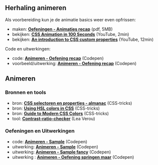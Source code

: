 ## Herhaling animeren

Als voorbereiding kun je de animatie basics weer even opfrissen:

- maken: **[Oefeningen - Animaties recap](slides/fe-2-animeren.pdf)** (pdf, 5MB)
- bekijken: **[CSS Animation in 100 Seconds](https://youtu.be/HZHHBwzmJLk)** (YouTube, 2min)
- bekijken: **[An introduction to CSS custom properties](https://youtu.be/PHO6TBq_auI)** (YouTube, 12min)

Code en uitwerkingen:

- code: [**Animeren - Oefening recap**](https://codepen.io/shooft/pen/bGjJWwP) (Codepen)
- voorbeeld/uitwerking: **[Animeren - Oefening recap](https://codepen.io/shooft/pen/XWBQRKp)** (Codepen)


## Animeren

### Bronnen en tools

- bron: **[CSS selectoren en properties - almanac](https://css-tricks.com/almanac/)** (CSS-tricks)
- bron: **[Using HSL colors in CSS](https://www.smashingmagazine.com/2021/07/hsl-colors-css/)** (CSS-tricks)
- bron: **[Guide to Modern CSS Colors](https://www.smashingmagazine.com/2021/11/guide-modern-css-colors/)** (CSS-tricks)
- tool: [**Contrast-ratio-checker**](https://contrast-ratio.com/) (Lea Verou)

### Oefeningen en Uitwerkingen

- code: **[Animeren - Sample](https://codepen.io/shooft/pen/RwBOVjE)** (Codepen)
- uitwerking: **[Animeren - Sample](https://codepen.io/shooft/pen/NWBmjXP)** (Codepen)
- uitwerking: **[Animeren - Sample fancy](https://codepen.io/shooft/pen/yLqrbpa)** (Codepen)
- uitwerking : **[Animeren - Oefening springen maar](https://codepen.io/shooft/pen/jOpRmzq)** (Codepen)